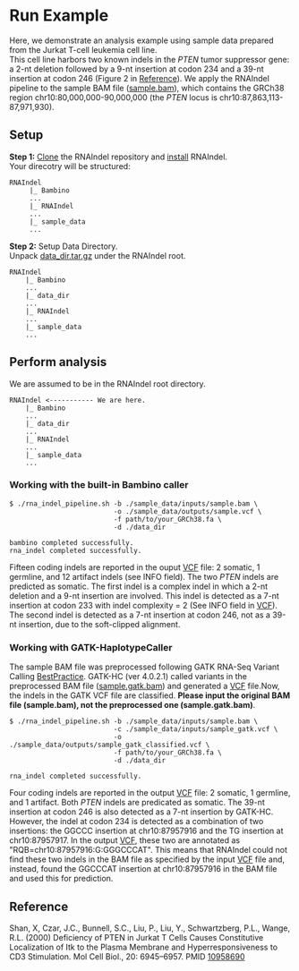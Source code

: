 # Run Example
Here, we demonstrate an analysis example using sample data prepared from the Jurkat T-cell leukemia cell line.<br>
This cell line harbors two known indels in the *PTEN* tumor suppressor gene: a 2-nt deletion followed by a 9-nt insertion at codon 234 and a 39-nt insertion at codon 246 (Figure 2 in [Reference](#reference)). 
We apply the RNAIndel pipeline to the sample BAM file ([sample.bam](./inputs/sample.bam)), which contains the GRCh38 region chr10:80,000,000-90,000,000 (the *PTEN* locus is chr10:87,863,113-87,971,930). 

## Setup
**Step 1:** [Clone](../README.md#download) the RNAIndel repository and [install](../README.md#installation) RNAIndel. <br>
Your direcotry will be structured:
```
RNAIndel
     |_ Bambino
     ...
     |_ RNAIndel
     ...
     |_ sample_data
     ...
```
**Step 2:**  Setup Data Directory.<br> 
Unpack [data_dir.tar.gz](http://ftp.stjude.org/pub/software/RNAIndel/data_dir.tar.gz) under the RNAIndel root.  
```
RNAIndel
    |_ Bambino
    ...
    |_ data_dir
    ...
    |_ RNAIndel
    ...
    |_ sample_data
    ...
```

## Perform analysis
We are assumed to be in the RNAIndel root directory.

```
RNAIndel <----------- We are here.     
    |_ Bambino
    ...
    |_ data_dir
    ...
    |_ RNAIndel
    ...
    |_ sample_data
    ...
```

### Working with the built-in Bambino caller
```
$ ./rna_indel_pipeline.sh -b ./sample_data/inputs/sample.bam \
                          -o ./sample_data/outputs/sample.vcf \
                          -f path/to/your_GRCh38.fa \
                          -d ./data_dir

bambino completed successfully.
rna_indel completed successfully.
```
Fifteen coding indels are reported in the ouput [VCF](./outputs/sample.vcf) file: 2 somatic, 1 germline, and 12 artifact indels (see INFO field).
The two *PTEN* indels are predicted as somatic. The first indel is a complex indel in which a 2-nt deletion and a 9-nt insertion 
are involved. This indel is detected as a 7-nt insertion at codon 233 with indel complexity = 2 (See INFO field in [VCF](./outputs/sample.vcf)). The second indel
is detected as a 7-nt insertion at codon 246, not as a 39-nt insertion, due to the soft-clipped alignment. 

### Working with GATK-HaplotypeCaller 
The sample BAM file was preprocessed following GATK RNA-Seq Variant Calling [BestPractice](https://software.broadinstitute.org/gatk/documentation/article.php?id=3891). 
GATK-HC (ver 4.0.2.1) called variants in the preprocessed BAM file ([sample.gatk.bam](./inputs/sample.gatk.bam)) and 
generated a [VCF](./inputs/sample_gatk.vcf) file.Now, the indels in the GATK VCF file are classified. **Please input the original BAM file (sample.bam), not the preprocessed one (sample.gatk.bam)**.
```
$ ./rna_indel_pipeline.sh -b ./sample_data/inputs/sample.bam \
                          -c ./sample_data/inputs/sample_gatk.vcf \
                          -o ./sample_data/outputs/sample_gatk_classified.vcf \
                          -f path/to/your_GRCh38.fa \
                          -d ./data_dir

rna_indel completed successfully.
```
Four coding indels are reported in the output [VCF](./outputs/sample_gatk_classified.vcf) file: 2 somatic, 1 germline, and 1 artifact. 
Both *PTEN* indels are predicated as somatic. The 39-nt insertion at codon 246 is also detected as a 7-nt insertion by GATK-HC. 
However, the indel at codon 234 is detected as a combination of two insertions: 
the GGCCC insertion at chr10:87957916 and the TG insertion at chr10:87957917. In the output [VCF](./outputs/sample_gatk_classified.vcf), 
these two are annotated as "RQB=chr10:87957916:G:GGGCCCAT". This means that RNAIndel could not find these two indels in the BAM 
file as specified by the input [VCF](./inputs/sample_gatk.vcf) file and, instead, found the GGCCCAT insertion at chr10:87957916 in the BAM file and 
used this for prediction. 

## Reference
Shan, X, Czar, J.C., Bunnell, S.C., Liu, P., Liu, Y., Schwartzberg, P.L., Wange, R.L. (2000) Deficiency of PTEN in Jurkat T Cells Causes Constitutive Localization of Itk to the Plasma Membrane and Hyperresponsiveness to CD3 Stimulation. Mol Cell Biol., 20: 6945–6957. PMID [10958690](https://www.ncbi.nlm.nih.gov/pubmed/10958690)      

